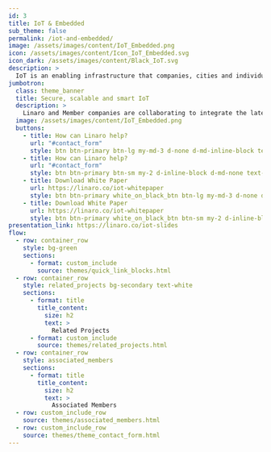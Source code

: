 ```yaml
---
id: 3
title: IoT & Embedded
sub_theme: false
permalink: /iot-and-embedded/
image: /assets/images/content/IoT_Embedded.png
icon: /assets/images/content/Icon_IoT_Embedded.svg
icon_dark: /assets/images/content/Black_IoT.svg
description: >
  IoT is an enabling infrastructure that companies, cities and individuals need in place to act on the data and insights from connected devices. As the 5th wave of computing (AI, IoT and 5G) quickly approaches, fragmentation in the Arm ecosystem is hindering the deployment of increasingly sophisticated devices. Linaro and its Members are collaborating to build best in class common tools, libraries and interfaces while supporting common standards that will enable rapid deployment of secure solutions at lower cost points, more efficient deployments and easier maintenance.
jumbotron:
  class: theme_banner
  title: Secure, scalable and smart IoT
  description: >
    Linaro and Member companies are collaborating to integrate the latest security and most-up-to-date technologies for Arm-based IoT devices. This includes security tools for the microcontroller space encapsulating best-practice design choices for constrained devices, working to improve compatibility, component re-use, and to resolve hardware and RTOS diversity, and reference implementations for complex usecases involving security, AI inference and connectivity.
  image: /assets/images/content/IoT_Embedded.png
  buttons:
    - title: How can Linaro help?
      url: "#contact_form"
      style: btn btn-primary btn-lg my-md-3 d-none d-md-inline-block text-uppercase theme_contact_btn
    - title: How can Linaro help?
      url: "#contact_form"
      style: btn btn-primary btn-sm my-2 d-inline-block d-md-none text-uppercase theme_contact_btn
    - title: Download White Paper
      url: https://linaro.co/iot-whitepaper
      style: btn btn-primary white_on_black_btn btn-lg my-md-3 d-none d-md-inline-block text-uppercase theme_contact_btn
    - title: Download White Paper
      url: https://linaro.co/iot-whitepaper
      style: btn btn-primary white_on_black_btn btn-sm my-2 d-inline-block d-md-none text-uppercase theme_contact_btn
presentation_link: https://linaro.co/iot-slides
flow:
  - row: container_row
    style: bg-green
    sections:
      - format: custom_include
        source: themes/quick_link_blocks.html
  - row: container_row
    style: related_projects bg-secondary text-white
    sections:
      - format: title
        title_content:
          size: h2
          text: >
            Related Projects
      - format: custom_include
        source: themes/related_projects.html
  - row: container_row
    style: associated_members
    sections:
      - format: title
        title_content:
          size: h2
          text: >
            Associated Members
  - row: custom_include_row
    source: themes/associated_members.html
  - row: custom_include_row
    source: themes/theme_contact_form.html
---
```

